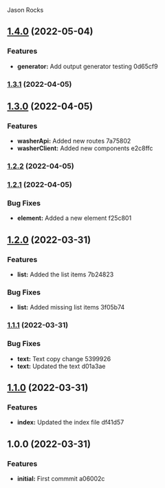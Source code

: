 Jason Rocks
## [1.4.0](///compare/v1.3.1...v1.4.0) (2022-05-04)


### Features

* **generator:** Add output generator testing 0d65cf9

### [1.3.1](///compare/v1.3.0...v1.3.1) (2022-04-05)

## [1.3.0](///compare/v1.2.2...v1.3.0) (2022-04-05)


### Features

* **washerApi:** Added new routes 7a75802
* **washerClient:** Added new components e2c8ffc

### [1.2.2](///compare/v1.2.1...v1.2.2) (2022-04-05)

### [1.2.1](///compare/v1.2.0...v1.2.1) (2022-04-05)


### Bug Fixes

* **element:** Added a new element f25c801

## [1.2.0](///compare/v1.1.1...v1.2.0) (2022-03-31)


### Features

* **list:** Added the list items 7b24823


### Bug Fixes

* **list:** Added missing list items 3f05b74

### [1.1.1](///compare/v1.1.0...v1.1.1) (2022-03-31)


### Bug Fixes

* **text:** Text copy change 5399926
* **text:** Updated the text d01a3ae

## [1.1.0](///compare/v1.0.0...v1.1.0) (2022-03-31)


### Features

* **index:** Updated the index file df41d57

## 1.0.0 (2022-03-31)


### Features

* **initial:** First commmit a06002c
